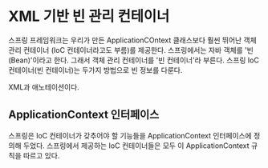 # XML 기반 빈 관리 컨테이너

스프링 프레임워크는 우리가 만든 ApplicationCOntext 클래스보다 훨씬 뛰어난 객체 관리 컨테이너
(IoC 컨테이너라고도 부름)를 제공한다. 스프링에서는 자바 객체를 '빈(Bean)'이라고 한다.
그래서 객체 관리 컨테이너를 '빈 컨테이너'라 부른다.
스프링 IoC 컨테이너(빈 컨테이너)는 두가지 방법으로 빈 정보를 다룬다.

XML과 애노테이션이다.

## ApplicationContext 인터페이스

스프링은 IoC 컨테이너가 갖추어야 할 기능들을 ApplicationContext 인터페이스에 정의해 두었다.
스프링에서 제공하는 IoC 컨테이너들은 모두 이 ApplicationContext 규칙을 따르고 있다.

